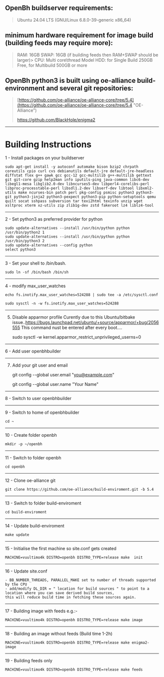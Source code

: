 ## OpenBh buildserver requirements: ##

>Ubuntu 24.04 LTS (GNU/Linux 6.8.0-39-generic x86_64)

## minimum hardware requirement for image build (building feeds may require more):

> RAM:  16GB
> SWAP: 16GB (if building feeds then RAM+SWAP should be larger)>
> CPU:  Multi core\thread Model
> HDD:  for Single Build 250GB Free, for Multibuild 500GB or more

## OpenBh python3 is built using oe-alliance build-environment and several git repositories: ##

> [https://github.com/oe-alliance/oe-alliance-core/tree/5.4](https://github.com/oe-alliance/oe-alliance-core/tree/5.4 "OE-Alliance")
>
> https://github.com/BlackHole/enigma2

----------

# Building Instructions #

1 - Install packages on your buildserver

    sudo apt-get install -y autoconf automake bison bzip2 chrpath coreutils cpio curl cvs debianutils default-jre default-jre-headless diffstat flex g++ gawk gcc gcc-12 gcc-multilib g++-multilib gettext git git-core gzip help2man info iputils-ping java-common libc6-dev libegl1-mesa libglib2.0-dev libncurses5-dev libperl4-corelibs-perl libproc-processtable-perl libsdl1.2-dev libserf-dev libtool libxml2-utils make ncurses-bin patch perl pkg-config psmisc python3 python3-git python3-jinja2 python3-pexpect python3-pip python-setuptools qemu quilt socat sshpass subversion tar texi2html texinfo unzip wget xsltproc xterm xz-utils zip zlib1g-dev zstd fakeroot lz4 liblz4-tool

----------
2 - Set python3 as preferred provider for python

	sudo update-alternatives --install /usr/bin/python python /usr/bin/python2 1
	sudo update-alternatives --install /usr/bin/python python /usr/bin/python3 2
	sudo update-alternatives --config python
	select python3

----------
3 - Set your shell to /bin/bash.

    sudo ln -sf /bin/bash /bin/sh

----------
4 - modify max_user_watches

	echo fs.inotify.max_user_watches=524288 | sudo tee -a /etc/sysctl.conf

	sudo sysctl -n -w fs.inotify.max_user_watches=524288

----------
5. Disable apparmor profile
   Curently due to this Ubuntu/bitbake issue..https://bugs.launchpad.net/ubuntu/+source/apparmor/+bug/2056555
   This command nust be entered after every boot....

   sudo sysctl -w kernel.apparmor_restrict_unprivileged_userns=0

----------
6 - Add user openbhbuilder

----------
7. Add your git user and email

     git config --global user.email "you@example.com"

    git config --global user.name "Your Name"

----------
8 - Switch to user openbhbuilder

----------
9 - Switch to home of openbhbuilder

	cd ~

----------
10 - Create folder openbh

	mkdir -p ~/openbh

----------
11 - Switch to folder openbh

	cd openbh

----------
12 - Clone oe-alliance git

    git clone https://github.com/oe-alliance/build-enviroment.git -b 5.4

----------
13 - Switch to folder build-enviroment

	cd build-enviroment

----------
14 - Update build-enviroment

	make update

----------
15 - Initialise the first machine so site.conf gets created

    MACHINE=vuultimo4k DISTRO=openbh DISTRO_TYPE=release make  init

----------
16 - Update site.conf

    - BB_NUMBER_THREADS, PARALLEL_MAKE set to number of threads supported by the CPU
    - add/modify DL_DIR = " location for build sources " to point to a location where you can save derived build sources,
    this will reduce build time in fetching these sources again.

----------
17 - Building image with feeds  e.g.:-

	MACHINE=vuultimo4k DISTRO=openbh DISTRO_TYPE=release make image

----------
18 - Building an image without feeds (Build time 1-2h)

	MACHINE=vuultimo4k DISTRO=openbh DISTRO_TYPE=release make enigma2-image

----------
19 - Building feeds only

	MACHINE=vuultimo4k DISTRO=openbh DISTRO_TYPE=release make feeds

